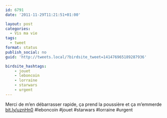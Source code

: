 ```yaml
---
id: 6791
date: '2011-11-29T11:21:51+01:00'

layout: post
categories:
  - Vis ma vie
tags:
  - tweet
format: status
publish_social: no
guid: 'http://tweets.local/?birdsite_tweet=141476965189287936'

birdsite_hashtags:
    - jouet
    - leboncoin
    - lorraine
    - starwars
    - urgent
---
```


Merci de m’en débarrasser rapide, ça prend la poussière et ça m’emmerde [bit.ly/uznHn0](http://bit.ly/uznHn0) #leboncoin #jouet #starwars #lorraine #urgent